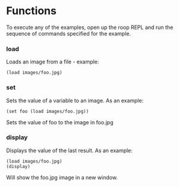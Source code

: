 Functions
=========

To execute any of the examples, open up the roop REPL and run the sequence of commands specified for the example.

### load
Loads an image from a file - example:
```
(load images/foo.jpg)
```

### set
Sets the value of a variable to an image. 
As an example:
```
(set foo (load images/foo.jpg))
```
Sets the value of foo to the image in foo.jpg

### display
Displays the value of the last result. As an example:
```
(load images/foo.jpg)
(display)
```
Will show the foo.jpg image in a new window.

